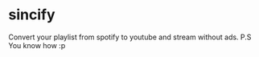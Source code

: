# sincify
Convert your playlist from spotify to youtube and stream without ads. P.S You know how :p
